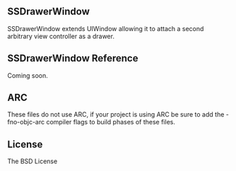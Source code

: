 SSDrawerWindow
-------------------------------

SSDrawerWindow extends UIWindow allowing it to attach a second arbitrary view controller as a drawer.

## SSDrawerWindow Reference

Coming soon.

## ARC

These files do not use ARC, if your project is using ARC be sure to add the -fno-objc-arc compiler flags to build phases of these files.

## License

The BSD License